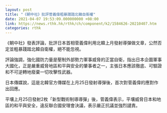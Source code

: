 ```yaml
---
layout: post
title: "《朝中社》批評菅義偉粗暴踐踏北韓自衛權"
date: 2021-04-07 19:53:09.000000000 +08:00
link: https://news.rthk.hk/rthk/ch/component/k2/1584626-20210407.htm
categories: rthk
---
```


《朝中社》發表評論，批評日本首相菅義偉利用北韓上月發射導彈做文章，公然否定並粗暴踐踏北韓自衛權，絕不能忽視。

評論強調，強化國防力量是壓制外部勢力軍事威脅的正當自衛，指出日本企圖軍事大國化，正是嚴重威脅地區和平與安全的肇事者之一，主張日本應該徹底、可驗證和不可逆轉地廢棄一切攻擊性武器。

日本傳媒說，這是北韓官方傳媒在上月25日發射導彈後，首次對菅義偉的應對作出回應。

平壤上月25日發射2枚「新型戰術制導導彈」後，菅義偉表示，平壤威脅日本和地區的和平與安全，違反聯合國安理會決議，表示嚴正抗議並強烈譴責。
